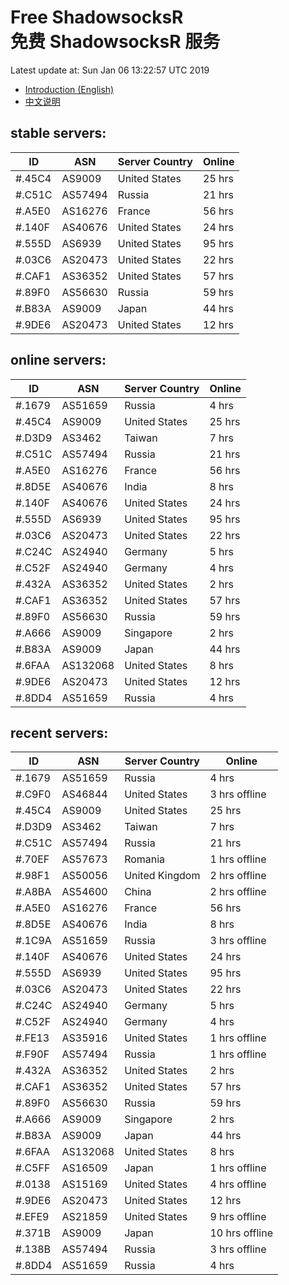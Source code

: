 # Free ShadowsocksR<br>免费 ShadowsocksR 服务

Latest update at: Sun Jan 06 13:22:57 UTC 2019

- [Introduction (English)](https://vision-network.readthedocs.io/en/latest/autossr/autossr.html)
- [中文说明](https://vision-network.readthedocs.io/zh_CN/latest/autossr/autossr.html)


## stable servers:

| ID | ASN | Server Country | Online |
| ------ | ------ | ------ | ------ |
| #.45C4 | AS9009 | United States | 25 hrs |
| #.C51C | AS57494 | Russia | 21 hrs |
| #.A5E0 | AS16276 | France | 56 hrs |
| #.140F | AS40676 | United States | 24 hrs |
| #.555D | AS6939 | United States | 95 hrs |
| #.03C6 | AS20473 | United States | 22 hrs |
| #.CAF1 | AS36352 | United States | 57 hrs |
| #.89F0 | AS56630 | Russia | 59 hrs |
| #.B83A | AS9009 | Japan | 44 hrs |
| #.9DE6 | AS20473 | United States | 12 hrs |

## online servers:

| ID | ASN | Server Country | Online |
| ------ | ------ | ------ | ------ |
| #.1679 | AS51659 | Russia | 4 hrs |
| #.45C4 | AS9009 | United States | 25 hrs |
| #.D3D9 | AS3462 | Taiwan | 7 hrs |
| #.C51C | AS57494 | Russia | 21 hrs |
| #.A5E0 | AS16276 | France | 56 hrs |
| #.8D5E | AS40676 | India | 8 hrs |
| #.140F | AS40676 | United States | 24 hrs |
| #.555D | AS6939 | United States | 95 hrs |
| #.03C6 | AS20473 | United States | 22 hrs |
| #.C24C | AS24940 | Germany | 5 hrs |
| #.C52F | AS24940 | Germany | 4 hrs |
| #.432A | AS36352 | United States | 2 hrs |
| #.CAF1 | AS36352 | United States | 57 hrs |
| #.89F0 | AS56630 | Russia | 59 hrs |
| #.A666 | AS9009 | Singapore | 2 hrs |
| #.B83A | AS9009 | Japan | 44 hrs |
| #.6FAA | AS132068 | United States | 8 hrs |
| #.9DE6 | AS20473 | United States | 12 hrs |
| #.8DD4 | AS51659 | Russia | 4 hrs |

## recent servers:

| ID | ASN | Server Country | Online |
| ------ | ------ | ------ | ------ |
| #.1679 | AS51659 | Russia | 4 hrs |
| #.C9F0 | AS46844 | United States | 3 hrs offline |
| #.45C4 | AS9009 | United States | 25 hrs |
| #.D3D9 | AS3462 | Taiwan | 7 hrs |
| #.C51C | AS57494 | Russia | 21 hrs |
| #.70EF | AS57673 | Romania | 1 hrs offline |
| #.98F1 | AS50056 | United Kingdom | 2 hrs offline |
| #.A8BA | AS54600 | China | 2 hrs offline |
| #.A5E0 | AS16276 | France | 56 hrs |
| #.8D5E | AS40676 | India | 8 hrs |
| #.1C9A | AS51659 | Russia | 3 hrs offline |
| #.140F | AS40676 | United States | 24 hrs |
| #.555D | AS6939 | United States | 95 hrs |
| #.03C6 | AS20473 | United States | 22 hrs |
| #.C24C | AS24940 | Germany | 5 hrs |
| #.C52F | AS24940 | Germany | 4 hrs |
| #.FE13 | AS35916 | United States | 1 hrs offline |
| #.F90F | AS57494 | Russia | 1 hrs offline |
| #.432A | AS36352 | United States | 2 hrs |
| #.CAF1 | AS36352 | United States | 57 hrs |
| #.89F0 | AS56630 | Russia | 59 hrs |
| #.A666 | AS9009 | Singapore | 2 hrs |
| #.B83A | AS9009 | Japan | 44 hrs |
| #.6FAA | AS132068 | United States | 8 hrs |
| #.C5FF | AS16509 | Japan | 1 hrs offline |
| #.0138 | AS15169 | United States | 4 hrs offline |
| #.9DE6 | AS20473 | United States | 12 hrs |
| #.EFE9 | AS21859 | United States | 9 hrs offline |
| #.371B | AS9009 | Japan | 10 hrs offline |
| #.138B | AS57494 | Russia | 3 hrs offline |
| #.8DD4 | AS51659 | Russia | 4 hrs |


